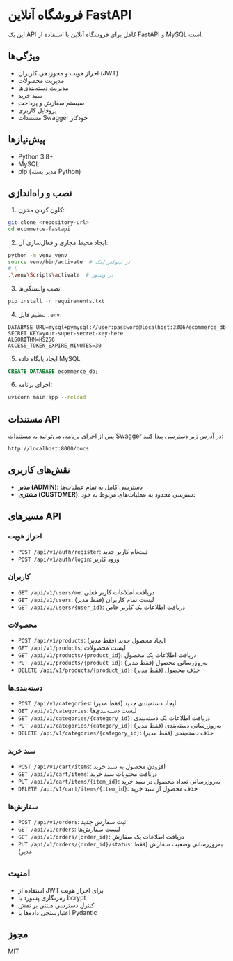 # فروشگاه آنلاین FastAPI

این یک API کامل برای فروشگاه آنلاین با استفاده از FastAPI و MySQL است.

## ویژگی‌ها

- احراز هویت و مجوزدهی کاربران (JWT)
- مدیریت محصولات
- مدیریت دسته‌بندی‌ها
- سبد خرید
- سیستم سفارش و پرداخت
- پروفایل کاربری
- مستندات Swagger خودکار

## پیش‌نیازها

- Python 3.8+
- MySQL
- pip (مدیر بسته Python)

## نصب و راه‌اندازی

1. کلون کردن مخزن:
```bash
git clone <repository-url>
cd ecommerce-fastapi
```

2. ایجاد محیط مجازی و فعال‌سازی آن:
```bash
python -m venv venv
source venv/bin/activate  # در لینوکس/مک
# یا
.\venv\Scripts\activate  # در ویندوز
```

3. نصب وابستگی‌ها:
```bash
pip install -r requirements.txt
```

4. تنظیم فایل `.env`:
```
DATABASE_URL=mysql+pymysql://user:password@localhost:3306/ecommerce_db
SECRET_KEY=your-super-secret-key-here
ALGORITHM=HS256
ACCESS_TOKEN_EXPIRE_MINUTES=30
```

5. ایجاد پایگاه داده MySQL:
```sql
CREATE DATABASE ecommerce_db;
```

6. اجرای برنامه:
```bash
uvicorn main:app --reload
```

## مستندات API

پس از اجرای برنامه، می‌توانید به مستندات Swagger در آدرس زیر دسترسی پیدا کنید:
```
http://localhost:8000/docs
```

## نقش‌های کاربری

- **مدیر (ADMIN)**: دسترسی کامل به تمام عملیات‌ها
- **مشتری (CUSTOMER)**: دسترسی محدود به عملیات‌های مربوط به خود

## مسیرهای API

### احراز هویت
- `POST /api/v1/auth/register`: ثبت‌نام کاربر جدید
- `POST /api/v1/auth/login`: ورود کاربر

### کاربران
- `GET /api/v1/users/me`: دریافت اطلاعات کاربر فعلی
- `GET /api/v1/users`: لیست تمام کاربران (فقط مدیر)
- `GET /api/v1/users/{user_id}`: دریافت اطلاعات یک کاربر خاص

### محصولات
- `POST /api/v1/products`: ایجاد محصول جدید (فقط مدیر)
- `GET /api/v1/products`: لیست محصولات
- `GET /api/v1/products/{product_id}`: دریافت اطلاعات یک محصول
- `PUT /api/v1/products/{product_id}`: به‌روزرسانی محصول (فقط مدیر)
- `DELETE /api/v1/products/{product_id}`: حذف محصول (فقط مدیر)

### دسته‌بندی‌ها
- `POST /api/v1/categories`: ایجاد دسته‌بندی جدید (فقط مدیر)
- `GET /api/v1/categories`: لیست دسته‌بندی‌ها
- `GET /api/v1/categories/{category_id}`: دریافت اطلاعات یک دسته‌بندی
- `PUT /api/v1/categories/{category_id}`: به‌روزرسانی دسته‌بندی (فقط مدیر)
- `DELETE /api/v1/categories/{category_id}`: حذف دسته‌بندی (فقط مدیر)

### سبد خرید
- `POST /api/v1/cart/items`: افزودن محصول به سبد خرید
- `GET /api/v1/cart/items`: دریافت محتویات سبد خرید
- `PUT /api/v1/cart/items/{item_id}`: به‌روزرسانی تعداد محصول در سبد خرید
- `DELETE /api/v1/cart/items/{item_id}`: حذف محصول از سبد خرید

### سفارش‌ها
- `POST /api/v1/orders`: ثبت سفارش جدید
- `GET /api/v1/orders`: لیست سفارش‌ها
- `GET /api/v1/orders/{order_id}`: دریافت اطلاعات یک سفارش
- `PUT /api/v1/orders/{order_id}/status`: به‌روزرسانی وضعیت سفارش (فقط مدیر)

## امنیت

- استفاده از JWT برای احراز هویت
- رمزنگاری پسورد با bcrypt
- کنترل دسترسی مبتنی بر نقش
- اعتبارسنجی داده‌ها با Pydantic

## مجوز

MIT 